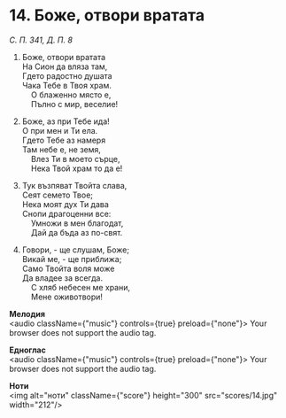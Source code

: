 # 14. Боже, отвори вратата  

*С. П. 341, Д. П. 8*  

1. Боже, отвори вратата  
На Сион да вляза там,  
Гдето радостно душата  
Чака Тебе в Твоя храм.  
    О блаженно място е,  
    Пълно с мир, веселие!  

2. Боже, аз при Тебе ида!  
О при мен и Ти ела.  
Гдето Тебе аз намеря  
Там небе е, не земя,  
    Влез Ти в моето сърце,  
    Нека Твой храм то да е!  

3. Тук възпяват Твойта слава,  
Сеят семето Твое;  
Нека моят дух Ти дава  
Снопи драгоценни все:  
    Умножи в мен благодат,  
    Дай да бъда аз по-свят.  

4. Говори, - ще слушам, Боже;  
Викай ме, - ще приближа;  
Само Твойта воля може  
Да владее за всегда.  
    С хляб небесен ме храни,  
    Мене оживотвори!  

__Мелодия__  
<audio className={"music"} controls={true} preload={"none"}><source src="mp3/14.mp3" type="audio/mpeg"/>
Your browser does not support the audio tag.
</audio>  

__Едноглас__  
<audio className={"music"} controls={true} preload={"none"}><source src="transp/14.mp3" type="audio/mpeg"/>
Your browser does not support the audio tag.
</audio>  

__Ноти__  
<img alt="ноти" className={"score"} height="300" src="scores/14.jpg" width="212"/>
